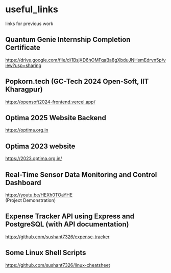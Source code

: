 # useful_links
links for previous work

## Quantum Genie Internship Completion Certificate
https://drive.google.com/file/d/1BsjXD6hOMFqaBa8gXbduJNHsmEdrvn5p/view?usp=sharing

## Popkorn.tech (GC-Tech 2024 Open-Soft, IIT Kharagpur)
https://opensoft2024-frontend.vercel.app/  

## Optima 2025 Website Backend
https://optima.org.in

## Optima 2023 website
https://2023.optima.org.in/

## Real-Time Sensor Data Monitoring and Control Dashboard
https://youtu.be/HEXh0TOaYHE  
(Project Demonstration)

## Expense Tracker API using Express and PostgreSQL (with API documentation)
https://github.com/sushant7326/expense-tracker

## Some Linux Shell Scripts
https://github.com/sushant7326/linux-cheatsheet
